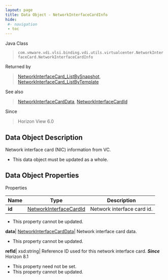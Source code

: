 ```yaml
---
layout: page
title: Data Object - NetworkInterfaceCardInfo
hide:
 #- navigation
 - toc
---
```






Java Class  
> `com.vmware.vdi.vlsi.binding.vdi.utils.virtualcenter.NetworkInterfaceCard.NetworkInterfaceCardInfo`

Returned by  
> [NetworkInterfaceCard_ListBySnapshot](vdi.utils.virtualcenter.NetworkInterfaceCard.md#listBySnapshot), [NetworkInterfaceCard_ListByTemplate](vdi.utils.virtualcenter.NetworkInterfaceCard.md#listByTemplate)

See also  
> [NetworkInterfaceCardData](vdi.utils.virtualcenter.NetworkInterfaceCard.NetworkInterfaceCardData.md), [NetworkInterfaceCardId](vdi.entity.NetworkInterfaceCardId.md)

Since  
> Horizon View 6.0


## Data Object Description 

Network interface card (NIC) information from VC. 

  * This data object must be updated as a whole.



## Data Object Properties

Properties

Name |  Type |  Description   
---|---|---  
**id**| [NetworkInterfaceCardId](vdi.entity.NetworkInterfaceCardId.md)|  Network interface card id.   


* This property cannot be updated.

  
**data**| [NetworkInterfaceCardData](vdi.utils.virtualcenter.NetworkInterfaceCard.NetworkInterfaceCardData.md)|  Network interface card data.   


* This property cannot be updated.

  
**refId**|  xsd:string|  Reference ID used for this network interface card.  **_Since_** Horizon 8.1  


* This property need not be set.
* This property cannot be updated.

  
  
  
 
  
  

